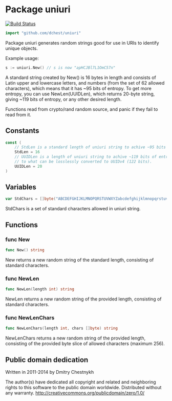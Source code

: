 Package uniuri
=====================

[![Build Status](https://travis-ci.org/dchest/uniuri.svg)](https://travis-ci.org/dchest/uniuri)

```go
import "github.com/dchest/uniuri"
```

Package uniuri generates random strings good for use in URIs to identify
unique objects.

Example usage:

```go
s := uniuri.New() // s is now "apHCJBl7L1OmC57n"
```

A standard string created by New() is 16 bytes in length and consists of
Latin upper and lowercase letters, and numbers (from the set of 62 allowed
characters), which means that it has ~95 bits of entropy. To get more
entropy, you can use NewLen(UUIDLen), which returns 20-byte string, giving
~119 bits of entropy, or any other desired length.

Functions read from crypto/rand random source, and panic if they fail to
read from it.


Constants
---------

```go
const (
	// StdLen is a standard length of uniuri string to achive ~95 bits of entropy.
	StdLen = 16
	// UUIDLen is a length of uniuri string to achive ~119 bits of entropy, closest
	// to what can be losslessly converted to UUIDv4 (122 bits).
	UUIDLen = 20
)

```



Variables
---------

```go
var StdChars = []byte("ABCDEFGHIJKLMNOPQRSTUVWXYZabcdefghijklmnopqrstuvwxyz0123456789")
```


StdChars is a set of standard characters allowed in uniuri string.


Functions
---------

### func New

```go
func New() string
```

New returns a new random string of the standard length, consisting of
standard characters.

### func NewLen

```go
func NewLen(length int) string
```

NewLen returns a new random string of the provided length, consisting of
standard characters.

### func NewLenChars

```go
func NewLenChars(length int, chars []byte) string
```

NewLenChars returns a new random string of the provided length, consisting
of the provided byte slice of allowed characters (maximum 256).



Public domain dedication
------------------------

Written in 2011-2014 by Dmitry Chestnykh

The author(s) have dedicated all copyright and related and
neighboring rights to this software to the public domain
worldwide. Distributed without any warranty.
http://creativecommons.org/publicdomain/zero/1.0/

